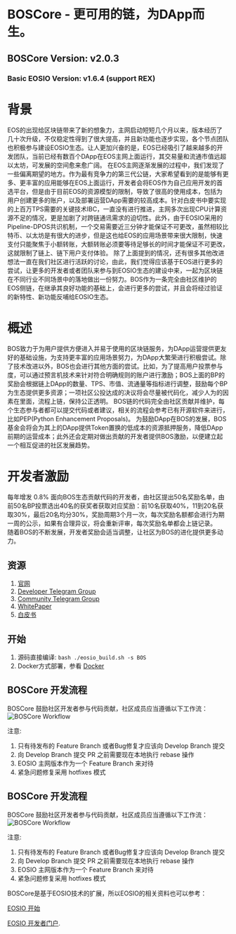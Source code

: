 # BOSCore - 更可用的链，为DApp而生。

## BOSCore Version: v2.0.3
### Basic EOSIO Version: v1.6.4 (support REX)

# 背景
EOS的出现给区块链带来了新的想象力，主网启动短短几个月以来，版本经历了几十次升级，不仅稳定性得到了很大提高，并且新功能也逐步实现，各个节点团队也积极参与建设EOSIO生态。让人更加兴奋的是，EOS已经吸引了越来越多的开发团队，当前已经有数百个DApp在EOS主网上面运行，其交易量和流通市值远超以太坊，可发展的空间愈来愈广阔。
在EOS主网逐渐发展的过程中，我们发现了一些偏离期望的地方。作为最有竞争力的第三代公链，大家希望看到的是能够有更多、更丰富的应用能够在EOS上面运行，开发者会将EOS作为自己应用开发的首选平台，但是由于目前EOS的资源模型的限制，导致了很高的使用成本，包括为用户创建更多的账户，以及部署运营DApp需要的较高成本。针对白皮书中要实现的上百万TPS需要的关键技术IBC，一直没有进行推进，主网多次出现CPU计算资源不足的情况，更是加剧了对跨链通讯需求的迫切性。此外，由于EOSIO采用的Pipeline-DPOS共识机制，一个交易需要近三分钟才能保证不可更改，虽然相较比特币、以太坊是有很大的进步，但是这也给EOS的应用场景带来很大限制，快速支付只能聚焦于小额转账，大额转账必须要等待足够长的时间才能保证不可更改，这就限制了链上、链下用户支付体验。
除了上面提到的情况，还有很多其他改进想法一直在我们社区进行活跃的讨论，由此，我们觉得应该基于EOS进行更多的尝试，让更多的开发者或者团队来参与到EOSIO生态的建设中来，一起为区块链在不同行业不同场景中的落地做出一份努力。BOS作为一条完全由社区维护的EOS侧链，在继承其良好功能的基础上，会进行更多的尝试，并且会将经过验证的新特性、新功能反哺给EOSIO生态。

# 概述
BOS致力于为用户提供方便进入并易于使用的区块链服务，为DApp运营提供更友好的基础设施，为支持更丰富的应用场景努力，为DApp大繁荣进行积极尝试。除了技术改进以外，BOS也会进行其他方面的尝试。比如，为了提高用户投票参与度，可以通过预言机技术来针对符合明确规则的账户进行激励；BOS上面的BP的奖励会根据链上DApp的数量、TPS、市值、流通量等指标进行调整，鼓励每个BP为生态提供更多资源；一项社区公投达成的决议将会尽量被代码化，减少人为的因素在里面，流程上链，保持公正透明。
BOS链的代码完全由社区贡献并维护，每个生态参与者都可以提交代码或者建议，相关的流程会参考已有开源软件来进行，比如PEP(Python Enhancement Proposals)。
为鼓励DApp在BOS的发展，BOS基金会将会为其上的DApp提供Token置换的低成本的资源抵押服务，降低DApp前期的运营成本；此外还会定期对做出贡献的开发者提供BOS激励，以便建立起一个相互促进的社区发展趋势。

# 开发者激励 
每年增发 0.8% 面向BOS生态贡献代码的开发者，由社区提出50名奖励名单，由前50名BP投票选出40名的获奖者获取对应奖励：前10名获取40%，11到20名获取30%，最后20名均分30%，奖励周期3个月一次，每次奖励名额都会进行为期一周的公示，如果有合理异议，将会重新评审，每次奖励名单都会上链记录。  
随着BOS的不断发展，开发者奖励会适当调整，让社区为BOS的进化提供更多动力。 


## 资源
1. [官网](https://boscore.io)
2. [Developer Telegram Group](https://t.me/BOSDevelopers)
3. [Community Telegram Group](https://t.me/boscorecommunity)
4. [WhitePaper](https://github.com/boscore/Documentation/blob/master/BOSCoreTechnicalWhitePaper.md)
5. [白皮书](https://github.com/boscore/Documentation/blob/master/BOSCoreTechnicalWhitePaper_zh.md)

## 开始
1. 源码直接编译: `bash ./eosio_build.sh -s BOS`
2. Docker方式部署，参看 [Docker](./Docker/README.md)

## BOSCore 开发流程 
BOSCore 鼓励社区开发者参与代码贡献，社区成员应当遵循以下工作流：
![BOSCore Workflow](./images/bos-workflow.png)

注意:
1. 只有待发布的 Feature Branch 或者Bug修复才应该向 Develop Branch 提交
2. 向 Develop Branch 提交 PR 之前需要现在本地执行 rebase 操作
3. EOSIO 主网版本作为一个 Feature Branch 来对待
4. 紧急问题修复采用 hotfixes 模式 

## BOSCore 开发流程 
BOSCore 鼓励社区开发者参与代码贡献，社区成员应当遵循以下工作流：
![BOSCore Workflow](./images/bos-workflow.png)

注意:
1. 只有待发布的 Feature Branch 或者Bug修复才应该向 Develop Branch 提交
2. 向 Develop Branch 提交 PR 之前需要现在本地执行 rebase 操作
3. EOSIO 主网版本作为一个 Feature Branch 来对待
4. 紧急问题修复采用 hotfixes 模式 

BOSCore是基于EOSIO技术的扩展，所以EOSIO的相关资料也可以参考： 

[EOSIO 开始](https://developers.eos.io/eosio-nodeos/docs/overview-1)  

[EOSIO 开发者门户](https://developers.eos.io).


